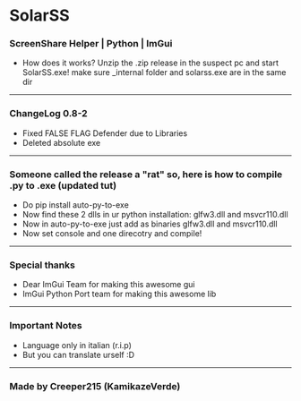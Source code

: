 # SolarSS
### ScreenShare Helper | Python | ImGui
- How does it works?
  Unzip the .zip release in the suspect pc and start SolarSS.exe! make sure _internal folder and solarss.exe are in the same dir
---------------------------------------------------------
### ChangeLog 0.8-2
- Fixed FALSE FLAG Defender due to Libraries
- Deleted absolute exe
---------------------------------------------------------
### Someone called the release a "rat" so, here is how to compile .py to .exe (updated tut)
- Do pip install auto-py-to-exe
- Now find these 2 dlls in ur python installation: glfw3.dll and msvcr110.dll
- Now in auto-py-to-exe just add as binaries glfw3.dll and msvcr110.dll
- Now set console and one direcotry and compile!
----------------------------------------------------------
### Special thanks
- Dear ImGui Team for making this awesome gui 
- ImGui Python Port team for making this awesome lib 
----------------------------------------------------------
### Important Notes
- Language only in italian (r.i.p)
- But you can translate urself :D
----------------------------------------------------------
### Made by Creeper215 (KamikazeVerde)
